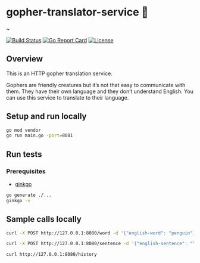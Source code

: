 # gopher-translator-service :page_with_curl:

~

[![Build Status](https://travis-ci.com/adria-stef/gopher-translator-service.svg?branch=main)](https://travis-ci.com/adria-stef/gopher-translator-service)
[![Go Report Card](https://goreportcard.com/badge/github.com/adria-stef/gopher-translator-service/goreportcard)](https://goreportcard.com/report/github.com/adria-stef/gopher-translator-service)
[![License](https://img.shields.io/badge/License-Apache%202.0-blue.svg)](https://github.com/adria-stef/gopher-translator-service/blob/main/LICENSE)

## Overview

This is an HTTP gopher translation service.

Gophers are friendly creatures but it’s not that easy to communicate with them. They have their own language and they don’t understand English. You can use this service to translate to their language.

## Setup and run locally

```sh
go mod vendor
go run main.go -port=8081
```

## Run tests

### Prerequisites

* [ginkgo](http://onsi.github.io/ginkgo/)

```sh
go generate ./...
ginkgo -v
```

## Sample calls locally

```sh
curl -X POST http://127.0.0.1:8080/word -d '{"english-word": "penguin"}'
```

```sh
curl -X POST http://127.0.0.1:8080/sentence -d '{"english-sentence": "You either die a hero, or you live long enough to see yourself become the villain."}'
```

```sh
curl http://127.0.0.1:8080/history
```
